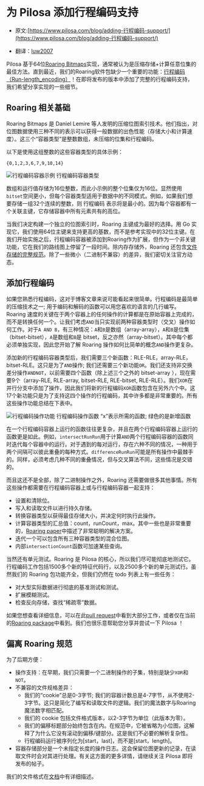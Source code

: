 # 为 Pilosa 添加行程编码支持

- 原文:[https://www.pilosa.com/blog/adding-行程编码-support/](https://www.pilosa.com/blog/adding-行程编码-support/)

- 翻译：[luw2007](https://github.com/luw2007)

Pilosa 基于64位[Roaring Bitmaps](http://roaringbitmap.org)实现，通常被认为是压缩存储+计算任意位集的最佳方法。直到最近，我们的Roaring软件包缺少一个重要的功能：[行程编码（Run-length_encoding）](https://en.wikipedia.org/wiki/Run-length_encoding)！在即将发布的版本中添加了完整的行程编码支持，我们希望分享实现的一些细节。

## Roaring 相关基础
Roaring Bitmaps 是 Daniel Lemire 等人发明的压缩位图索引技术。他们指出，对位图数据使用三种不同的表示可以获得一般数据的出色性能（存储大小和计算速度）。这三个“容器类型”是整数数组，未压缩的位集和行程编码。


以下是使用这组整数的这些容器类型的具体示例：

```
{0,1,2,3,6,7,9,10,14}
```
![行程编码容器示例](https://www.pilosa.com/img/blog/adding-行程编码-support/行程编码-container-example.png)
行程编码容器类型

数组和运行值存储为16位整数，而此小示例的整个位集仅为16位。显然使用`bitset`空间更小，但每个容器类型适用于数据中的不同模式。例如，如果我们想要存储一组32个连续的整数，则 行程编码 表示将是最小的。因为每个容器都有一个关联主键，它存储容器中所有元素共有的高位。

当我们决定构建一个独立的位图索引时，Roaring 主键成为最好的选择。用 Go 实现它，我们使用64位主键来支持更高的基数，而不是参考实现中的32位主键。在我们开始实施之后，行程编码容器被添加到Roaring作为扩展，但作为一个非关键功能，它在我们的路线图上停留了一段时间。除内存存储外，Roaring 还包含[文件存储的完整规范](https://github.com/RoaringBitmap/RoaringFormatSpec)。除了一些微小（二进制不兼容）的差异，我们密切关注官方动态。

## 添加行程编码
如果您熟悉行程编码，这对于博客文章来说可能看起来很简单。行程编码是最简单的压缩技术之一; 用于编码和解码的函数可以用您喜欢的语言的几行编写。Roaring 速度的关键在于两个容器上的任何操作的计算都是在原始容器上完成的，而不是转换任何一个。让我们考虑`AND`当只实现前两种容器类型时（交叉）操作如何工作。对于`A AND B`，有三种情况：`A`和`B`是数组（array-array），`A`和`B`是位集（bitset-bitset），`A`是数组和`B`是 bitset，反之亦然（array-bitset）。其中每个都必须单独实现，因此您开始了解 Roaring 操作如何比简单的概念`AND`操作更复杂。

添加新的行程编码容器类型后，我们需要三个新函数：RLE-RLE，array-RLE，bitset-RLE。这只是为了`AND`操作; 我们还需要三个新功能`OR`。我们还支持非交换差分操作`ANDNOT`，以前需要四个函数（除上述三个之外的 bitset-array ），现在需要9个（array-RLE, RLE-array, bitset-RLE, RLE-bitset, RLE-RLE）。我们`XOR`在并行分支中添加了操作，因此我们将新的行程编码`XOR`函数包含在另外六个中。这17个新功能只是为了支持这四个操作的行程编码，其中许多都是非常重要的。所有这些操作功能总结在下表中。

![行程编码操作功能](https://www.pilosa.com/img/blog/adding-rle-support/rle-function-tables.png)
行程编码操作函数 “x”表示所需的函数; 绿色的是新增函数

在一个行程编码容器上运行的函数往往更复杂，并且在两个行程编码容器上运行的函数更是如此。例如，`intersectRunRun`用于计算`AND`两个行程编码容器的函数同时迭代每个容器中的运行。对于遇到的每对运行，存在六种不同的情况，一种用于两个间隔可以彼此重叠的每种方式。`differenceRunRun`可能是所有操作中最棘手的。同样，必须考虑几种不同的重叠情况，但与交叉算法不同，这些情况是交错的。

而且这还不是全部，除了二进制操作之外，Roaring 还需要做很多其他事情。所有这些操作都需要在行程编码容器上或与行程编码容器一起支持：

* 设置和清除位。
* 写入和读取文件以进行持久存储。
* 转换容器类型以获得最佳存储大小，并决定何时执行此操作。
* 计算容器类型的汇总值：count，runCount，max。其中一些也是非常重要的，[Roaring paper](https://arxiv.org/pdf/1603.06549.pdf)中描述了非常聪明的解决方案。
* 迭代一个可以包含所有三种容器类型的混合位图。
* 内部`intersectionCount`函数可加速某些查询。

当然还有单元测试。Roaring 是 Pilosa 的核心，所以我们尽可能彻底地测试它。行程编码工作包括1500多个新的特征代码行，以及2500多个新的单元测试行。虽然我们的 Roaring 包功能齐全，但我们仍然在 todo 列表上有一些任务：

* 对大型实际数据进行彻底的基准测试和测试。
* 扩展模糊测试。
* 检查反向存储，查找“稀疏零”数据。

如果您想查看详细信息，可以在此[pull request](https://github.com/pilosa/pilosa/pull/661/files)中看到大部分工作，或者仅在当前的[Roaring package](https://github.com/pilosa/pilosa/tree/master/roaring)中看到。我们也很乐意帮助您分享并尝试一下 Pilosa ！

## 偏离 Roaring 规范
为了后期方便：

* 操作支持：在早期，我们只需要一个二进制操作的子集，特别是缺少`XOR`和`NOT`。
* 不兼容的文件规格差异：
	* 我们的“cookie”总是0-3字节; 我们的容器计数总是4-7字节，从不使用2-3字节。这只是简化了编写和读取文件的逻辑。我们的魔法数字与Roaring魔法数字相匹配。
	* 我们的 cookie 包括文件格式版本，以2-3字节为单位（此版本为零）。
	* 我们的偏移标题部分始终包含在内。在规范中，它被省略为小位图，这解释了为什么它没有滚动到偏移/键部分。这是我们不必要的解析复杂性。
	* 行程编码运行被序列化为[start，last]，而不是[start，length]。
* 容器存储部分是一个未指定长度的操作日志。这会保留位图更新的记录，在读取文件时会对其进行处理。有关这方面的更多详情，请继续关注 Pilosa 即将发布的帖子。

我们的文件格式在[文档](https://www.pilosa.com/docs/latest/architecture/#roaring-bitmap-storage-format)中有详细描述。

